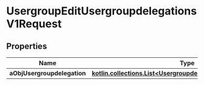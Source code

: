 
# UsergroupEditUsergroupdelegationsV1Request

## Properties
Name | Type | Description | Notes
------------ | ------------- | ------------- | -------------
**aObjUsergroupdelegation** | [**kotlin.collections.List&lt;UsergroupdelegationRequestCompound&gt;**](UsergroupdelegationRequestCompound.md) |  | 



